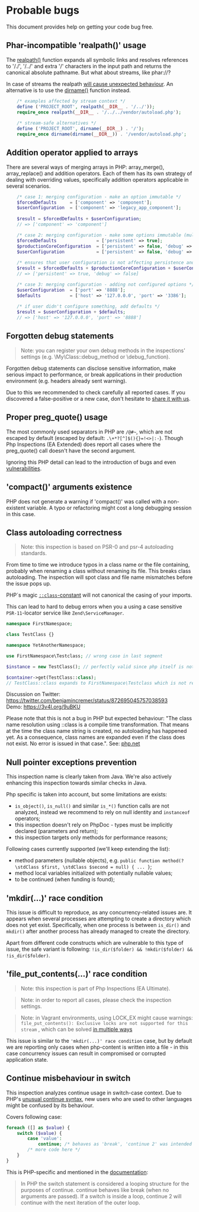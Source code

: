 # Probable bugs
This document provides help on getting your code bug free.

## Phar-incompatible 'realpath()' usage

The [realpath()](http://php.net/manual/en/function.realpath.php) function expands all symbolic links and resolves references 
to '/./', '/../' and extra '/' characters in the input path and returns the canonical absolute pathname. But what about 
streams, like phar://<file-path>?

In case of streams the realpath [will cause unexpected behaviour](https://bugs.php.net/bug.php?id=52769). An 
alternative is to use the [dirname()](http://php.net/manual/en/function.dirname.php) function instead.

```php
    /* examples affected by stream context */
    define ('PROJECT_ROOT', realpath(__DIR__ . '/../'));
    require_once realpath(__DIR__ . '/../../vendor/autoload.php');
    
    /* stream-safe alternatives */
    define ('PROJECT_ROOT', dirname(__DIR__) . '/');
    require_once dirname(dirname(__DIR__)) . '/vendor/autoload.php';
```

## Addition operator applied to arrays

There are several ways of merging arrays in PHP: array_merge(), array_replace() and addition operators.
Each of them has its own strategy of dealing with overriding values, specifically addition operators applicable in several 
scenarios.

```php
    /* case 1: merging configuration - make an option immutable */
    $forcedDefaults     = ['component' => 'component'];
    $userConfiguration  = ['component' => 'legacy_app_component'];
    
    $result = $forcedDefaults + $userConfiguration;
    // => ['component' => 'component']
```

```php
    /* case 2: merging configuration - make some options immutable (multiple sources) */
    $forcedDefaults               = ['persistent' => true];
    $productionCoreConfiguration  = ['persistent' => false, 'debug' => false];
    $userConfiguration            = ['persistent' => false, 'debug' => true];
    
    /* ensures that user configuration is not affecting persistence and debug modes */
    $result = $forcedDefaults + $productionCoreConfiguration + $userConfiguration;
    // => ['persistent' => true, 'debug' => false]
```

```php
    /* case 3: merging configuration - adding not configured options */
    $userConfiguration  = ['port' => '8888'];
    $defaults           = ['host' => '127.0.0.0', 'port' => '3386'];
    
    /* if user didn't configure something, add defaults */
    $result = $userConfiguration + $defaults;
    // => ['host' => '127.0.0.0', 'port' => '8888']
```

## Forgotten debug statements

> Note: you can register your own debug methods in the inspections' settings (e.g. \My\Class::debug_method or \debug_function).

Forgotten debug statements can disclose sensitive information, make serious impact to performance, or break 
applications in their production environment (e.g. headers already sent warning).

Due to this we recommended to check carefully all reported cases. If you discovered a false-positive or a new case, 
don't hesitate to [share it with us](https://github.com/kalessil/phpinspectionsea/issues).

## Proper preg_quote() usage

The most commonly used separators in PHP are `/@#~`, which are not escaped by default (escaped by default: `.\+*?[^]$(){}=!<>|:-`).
Though Php Inspections (EA Extended) does report all cases where the preg_quote() call doesn't have the second argument.

Ignoring this PHP detail can lead to the introduction of bugs and even [vulnerabilities](https://cve.mitre.org/cgi-bin/cvename.cgi?name=CVE-2016-5734).

## 'compact()' arguments existence

PHP does not generate a warning if 'compact()' was called with a non-existent variable. A typo or refactoring might cost 
a long debugging session in this case.

## Class autoloading correctness

> Note: this inspection is based on PSR-0 and psr-4 autoloading standards.

From time to time we introduce typos in a class name or the file containing, probably when renaming a class without renaming its 
file. This breaks class autoloading. The inspection will spot class and file name mismatches before the issue pops up.

PHP´s magic [`::class`-constant](http://php.net/manual/en/language.oop5.basic.php#language.oop5.basic.class.class) will not 
canonical the casing of your imports.

This can lead to hard to debug errors when you a using a case sensitive `PSR-11`-locator service like `Zend\ServiceManager`.

```php
namespace FirstNamespace;

class TestClass {}
```

```php
namespace YetAnotherNamespace;

use FirstNamespace\Testclass; // wrong case in last segment

$instance = new TestClass(); // perfectly valid since php itself is not case sensitive for classnames

$container->get(TestClass::class); 
// TestClass::class expands to FirstNamespace\Testclass which is not registered in the $container
```
Discussion on Twitter: https://twitter.com/benjamincremer/status/872695045757038593  
Demo: https://3v4l.org/9uBKU

Please note that this is not a bug in PHP but expected behaviour: "The class name resolution using ::class is a compile 
time transformation. That means at the time the class name string is created, no autoloading has happened yet. As a consequence, 
class names are expanded even if the class does not exist. No error is issued in that case.". See: [php.net](http://php.net/manual/en/language.oop5.basic.php#language.oop5.basic.class.class)

## Null pointer exceptions prevention

This inspection name is clearly taken from Java. We're also actively enhancing this inspection towards similar checks in Java.

Php specific is taken into account, but some limitations are exists: 
- `is_object()`, `is_null()` and similar `is_*()` function calls are not analyzed, instead we recommend to rely on null
  identity and `instanceof` operators;
- this inspection doesn't rely on PhpDoc - types must be implicitly declared (parameters and return);
- this inspection targets only methods for performance reasons;

Following cases currently supported (we'll keep extending the list):
- method parameters (nullable objects), e.g. `public function method(?\stdClass $first, \stdClass $second = null) { ... }`;
- method local variables initialized with potentially nullable values;
- to be continued (when funding is found);

## 'mkdir(...)' race condition

This issue is difficult to reproduce, as any concurrency-related issues are.
It appears when several processes are attempting to create a directory which does not
yet exist. Specifically, when one process is between `is_dir()` and `mkdir()` after
another process has already managed to create the directory.

Apart from different code constructs which are vulnerable to this type of issue, the safe 
variant is following: `!is_dir($folder) && !mkdir($folder) && !is_dir($folder)`.

## 'file_put_contents(...)' race condition

> Note: this inspection is part of Php Inspections (EA Ultimate).

> Note: in order to report all cases, please check the inspection settings.

> Note: in Vagrant environments, using LOCK_EX might cause warnings: `file_put_contents(): Exclusive locks are not supported for this stream`
> , which can be solved [in multiple ways](https://github.com/thephpleague/flysystem/issues/445#issuecomment-191160239)

This issue is similar to the `'mkdir(...)' race condition` case, but by default we are reporting only cases when php-content 
is written into a file - in this case concurrency issues can result in compromised or corrupted application state.

## Continue misbehaviour in switch

This inspection analyzes continue usage in switch-case context. Due to PHP's 
[unusual continue syntax](https://secure.php.net/manual/en/control-structures.continue.php), new users who are used to 
other languages might be confused by its behaviour. 

Covers following case:
```php
foreach ([] as $value) {
    switch ($value) {
        case 'value':
            continue; /* behaves as 'break', 'continue 2' was intended */
        /* more code here */
    }
} 
```

This is PHP-specific and mentioned in the [documentation](https://secure.php.net/manual/en/control-structures.continue.php):

> In PHP the switch statement is considered a looping structure for the purposes of continue. continue behaves like break 
> (when no arguments are passed). If a switch is inside a loop, continue 2 will continue with the next iteration of the outer loop.
